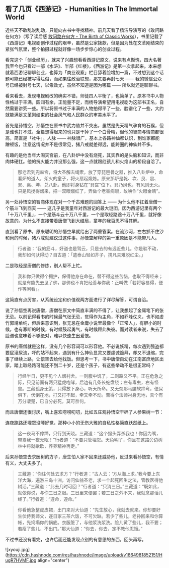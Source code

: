 ## 看了几页《西游记》- Humanities In The Immortal World

近些天不敢乱说乱动，只能向古书中寻找精神。前几天看了杨洁导演写的《敢问路在何方》（写了读后感 [敢问路在何方 - The Birth of Classic Works](https://someonegao.com/the-birth-of-classic-works)），书里记载了《西游记》电视剧创作过程的艰辛，虽然是公家拨款，但是因为处在文革刚结束的紧张气氛里，整个拍摄过程就好像一场步步惊心的创业过程。

看完这个「创业经历」，就来了兴趣想看看西游记原文，说来有点惭愧，四大名著我至今也只看过一部《水浒》、半部《红楼》，《西游记》是第一次拿起来。本来想就着西游记聊聊创业，也算为「商业观察」栏目舔着脸增加一篇，不过想到这个话题可能已经被写得烂俗，而如果往政治联想，那又要再封七天 —— 我的微信公众号已经被封号七天，以儆效尤，虽然不知道是因为哪篇 —— 所以就还是聊聊书。

看来看去，发现电视剧改的确实不错，师徒四人平衡了，也简单了。原本书中人物性格过于丰满，圆润有余，正能量不足，而杨导演希望用电视剧为这部书正名，自然需要讲究一些。所以将原书过于丰满的人物拍得平了一些，脸谱化了一些，大约就能满足文革刚结束的社会风气和人民群众的审美水平了。

首先是孙悟空，孙悟空在原书中武力值并不突出，虽然是先天精气孕育的石猴，但是谁也打不过，全篇想得起来的也只是干掉了一个白骨精，但他的智商与情商都很高，简直是「社牛」。人脉 —— 神脉很广，基本上各路神仙都认识，到谁家都能蹭顿饭，注意这情况并不是很常见，猪八戒就差得远，能跨圈的神仙并不多。

有趣的是他当年大闹天宫前，在八卦炉中没有烧死，其实靠的是头脑和知识，而非肉体硬扛。他的抗火能力并没那么强，这一点就跟红孩儿和火焰山的桥段自洽了。

>那老君到兜率宫，将大圣解去绳索，放了穿琵琶骨之器，推入八卦炉中，命看炉的道人，架火的童子，将火扇起煅炼。原来那炉是乾、坎、艮、震、巽、离、坤、兑八卦。他即将身钻在“巽宫”位下。巽乃风也，有风则无火。只是风搅得烟来，把一双眼煼红了，弄做个老害病眼，故唤作“火眼金睛”。

另一处孙悟空的智商体现在对一个千古难题的回答上 —— 为什么他不扛着唐僧一个筋斗飞到西天 —— 这几乎是我童年对西游记的最大谜团，因为西游记里有两个「十万八千里」，一个是筋斗云十万八千里，一个是取经路途十万八千里，就好像故意的。为什么不直接带着唐僧飞到大结局，童年的我百思不得其解。

直到看了原书，原来聪明的孙悟空早就给出了两重答案。在流沙河，左右抓不住沙和尚的时候，猪八戒就建议过这件事，孙悟空解释的第一重原因是不能带凡人。

>行者道：“我的筋斗，好道也是驾云，只是去的有远近些儿。你是驮不动，我却如何驮得动？自古道：「遣泰山轻如芥子，携凡夫难脱红尘。」

二是取经是唐僧的修炼，别人帮不上忙。

>我和你只做得个拥护，保得他身在命在，替不得这些苦恼，也取不得经来；就是有能先去见了佛，那佛也不肯把经善与你我：正叫做「若将容易得，便作等闲看」。

这简直有点厉害，从系统设定和价值观两方面进行了详尽解答，可谓自洽。

说了孙悟空再说唐僧，唐僧在原文中简直丰满的不得了，让我想起了金庸笔下的张无忌。以前记得看书的时候最气张无忌，觉得作为主角，不如乔峰仗义，也不如虚竹郭靖单纯，但后来意识到，张无忌在金庸小说里最像个「正常人」，有胆小的时候，也有寡断的时候，有时候鼓起勇气，有时候顾此失彼。而对读者来说，失去了脸谱也意味着不够绝对，难以快速生出爱恨。

原书的唐僧就是这样，没有几个形容词可以形容他。不必说妖精，每次遇到强盗都要屁滚尿流，吓的站不起来，遇到有什么神仙显灵又要虔诚跪拜，却又不退缩，完事了继续上路，让悟空去给他找饭。但思考一下，书中唐僧自幼在江南富庶地区出家，踏上取经路可能还不到二十岁，还是个孩子，有这些举动不是很正常吗？

>行经半日，更不见个人烟村舍。一则腹中饥了，二则路又不平。正在危急之际，只见前面有两只猛虎咆哮，后边有几条长蛇盘绕；左有毒虫，右有怪兽。三藏孤身无策，只得放下身心，听天所命。又无奈那马腰软蹄弯，便屎俱下，伏倒在地，打又打不起，牵又牵不动。苦得个法师衬身无地，真个有万分凄楚，已自分必死，莫可奈何。

而且唐僧还很讨厌，嘴上喜欢唠唠叨叨，比如五庄观孙悟空干碎了人参果树一节：

连夜跑路还埋怨没睡好觉，那种小小的无伤大雅的自私性格简直跃然纸上。

>这一夜马不停蹄，只行到天晓。三藏道：“这个猴头弄杀我也！你因为嘴，带累我一夜无眠！”行者道：“不要只管埋怨。天色明了，你且在这路旁边树林中将就歇歇，养养精神再走。”

后来孙悟空去求医树的方子，唐生怕人家不回来还威胁他，反过来看孙悟空，有情有义，大丈夫多了。

>三藏道：“你往何处去求方？”行者道：“古人云：‘方从海上求。’我今要上东洋大海，遍游三岛十洲，访问仙翁圣老，求一个起死回生之法，管教医得他树活。”三藏道：“此去几时可回？”行者道：“只消三日。”三藏道：“既如此，就依你说，与你三日之限。三日里来便罢；若三日之外不来，我就念那话儿经了。”行者道：“遵命，遵命。”

>你看他急整虎皮裙，出门来对大仙道：“先生放心，我就去就来。你却要好生伏侍我师父，逐日家三茶六饭，不可欠缺。若少了些儿，老孙回来和你算帐，先捣塌你的锅底。衣服脏了，与他浆洗浆洗。脸儿黄了些儿，我不要；若瘦了些儿，不出门。”那大仙道：“你去，你去，定不教他忍饿。”

不过书还没有看完，也许后面还能发现点别的有意思的东西，回头再写。


![xyouji.jpg](https://cdn.hashnode.com/res/hashnode/image/upload/v1664981852151/HugR7HVMF.jpg align="center")
